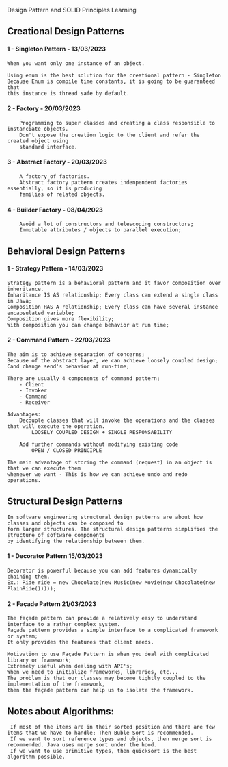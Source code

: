 Design Pattern and SOLID Principles Learning

## Creational Design Patterns

#### 1 - Singleton Pattern - 13/03/2023
    When you want only one instance of an object.
    
    Using enum is the best solution for the creational pattern - Singleton
    Because Enum is compile time constants, it is going to be guaranteed that
    this instance is thread safe by default.

#### 2 - Factory - 20/03/2023
        Programming to super classes and creating a class responsible to instanciate objects.
        Don't expose the creation logic to the client and refer the created object using 
        standard interface.

#### 3 - Abstract Factory - 20/03/2023
        A factory of factories.
        Abstract factory pattern creates indenpendent factories essentially, so it is producing
        families of related objects.

#### 4 - Builder Factory - 08/04/2023
        Avoid a lot of constructors and telescoping constructors;
        Immutable attributes / objects to parallel execution;

## Behavioral Design Patterns

#### 1 - Strategy Pattern - 14/03/2023

    Strategy pattern is a behavioral pattern and it favor composition over inheritance.
    Inharitance IS AS relationship; Every class can extend a single class in Java;
    Composition HAS A relationship; Every class can have several instance encapsulated variable;
    Composition gives more flexibility;
    With composition you can change behavior at run time;


#### 2 - Command Pattern - 22/03/2023
    The aim is to achieve separation of concerns;
    Because of the abstract layer, we can achieve loosely coupled design;
    Cand change send's behavior at run-time;
    
    There are usually 4 components of command pattern;
        - Client
        - Invoker
        - Command
        - Receiver

    Advantages:
        Decouple classes that will invoke the operations and the classes that will execute the operation.
            LOOSELY COUPLED DESIGN + SINGLE RESPONSABILITY

        Add further commands without modifying existing code
            OPEN / CLOSED PRINCIPLE
    
    The main advantage of storing the command (request) in an object is that we can execute them
    whenever we want - This is how we can achieve undo and redo operations.


## Structural Design Patterns

    In software engineering structural design patterns are about how classes and objects can be composed to 
    form larger structures. The structural design patterns simplifies the structure of software components 
    by identifying the relationship between them.

####  1 - Decorator Pattern 15/03/2023

    Decorator is powerful because you can add features dynamically chaining them.
    Ex.: Ride ride = new Chocolate(new Music(new Movie(new Chocolate(new PlainRide()))));

####  2 - Façade Pattern 21/03/2023

    The façade pattern can provide a relatively easy to understand interface to a rather complex system.
    Façade pattern provides a simple interface to a complicated framework or system;
    It only provides the features that client needs.

    Motivation to use Façade Pattern is when you deal with complicated library or framework;
    Extremely useful when dealing with API's;
    When we need to initialize frameworks, libraries, etc...
    The problem is that our classes may become tightly coupled to the implementation of the framework,
    then the façade pattern can help us to isolate the framework.


## Notes about Algorithms:
     If most of the items are in their sorted position and there are few items that we have to handle; Then Buble Sort is recommended.
     If we want to sort reference types and objects, then merge sort is recommended. Java uses merge sort under the hood.
     If we want to use primitive types, then quicksort is the best algorithm possible.
